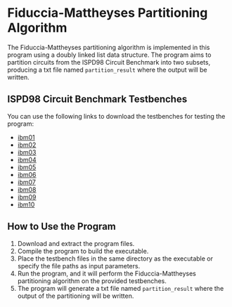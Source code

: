 # Fiduccia-Mattheyses Partitioning Algorithm

The Fiduccia-Mattheyses partitioning algorithm is implemented in this program using a doubly linked list data structure. The program aims to partition circuits from the ISPD98 Circuit Benchmark into two subsets, producing a txt file named `partition_result` where the output will be written.

## ISPD98 Circuit Benchmark Testbenches

You can use the following links to download the testbenches for testing the program:

- [ibm01](https://vlsicad.ucsd.edu/UCLAWeb/cheese/circuits/ibm01.tar.gz)
- [ibm02](https://vlsicad.ucsd.edu/UCLAWeb/cheese/circuits/ibm02.tar.gz)
- [ibm03](https://vlsicad.ucsd.edu/UCLAWeb/cheese/circuits/ibm03.tar.gz)
- [ibm04](https://vlsicad.ucsd.edu/UCLAWeb/cheese/circuits/ibm04.tar.gz)
- [ibm05](https://vlsicad.ucsd.edu/UCLAWeb/cheese/circuits/ibm05.tar.gz)
- [ibm06](https://vlsicad.ucsd.edu/UCLAWeb/cheese/circuits/ibm06.tar.gz)
- [ibm07](https://vlsicad.ucsd.edu/UCLAWeb/cheese/circuits/ibm07.tar.gz)
- [ibm08](https://vlsicad.ucsd.edu/UCLAWeb/cheese/circuits/ibm08.tar.gz)
- [ibm09](https://vlsicad.ucsd.edu/UCLAWeb/cheese/circuits/ibm09.tar.gz)
- [ibm10](https://vlsicad.ucsd.edu/UCLAWeb/cheese/circuits/ibm10.tar.gz)

## How to Use the Program

1. Download and extract the program files.
2. Compile the program to build the executable.
3. Place the testbench files in the same directory as the executable or specify the file paths as input parameters.
4. Run the program, and it will perform the Fiduccia-Mattheyses partitioning algorithm on the provided testbenches.
5. The program will generate a txt file named `partition_result` where the output of the partitioning will be written.
